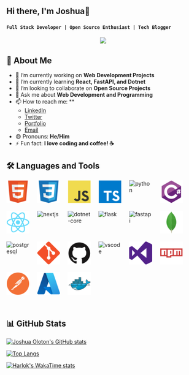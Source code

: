 ## Hi there, I'm Joshua👋

#### ```Full Stack Developer | Open Source Enthusiast | Tech Blogger```

<div id="header" align="center">
  <img src="https://media.giphy.com/media/QssGEmpkyEOhBCb7e1/giphy.gif" width=200 />
</div>


## 🚀 About Me
- 🔭 I’m currently working on **Web Development Projects**
- 🌱 I’m currently learning **React, FastAPI, and Dotnet**
- 👯 I’m looking to collaborate on **Open Source Projects**
- 💬 Ask me about **Web Development and Programming**
- 📫 How to reach me: **
  - [LinkedIn](https://www.linkedin.com/in/joshuaoloton/)
  - [Twitter](https://twitter.com/JoshuaOloton)
  - [Portfolio](https://joshuaoloton.github.io/)
  - [Email](mailto:olotonjoshua23@gmail.com)
- 😄 Pronouns: **He/Him**
- ⚡ Fun fact: **I love coding and coffee! ☕**


## 🛠️ Languages and Tools
<div style="display: flex; flex-wrap: wrap; gap: 20px; align-items: center; margin-bottom: 60px;"> 
  <img src="https://raw.githubusercontent.com/devicons/devicon/master/icons/html5/html5-original.svg" alt="html5" width="60" height="60"/>
  <img src="https://raw.githubusercontent.com/devicons/devicon/master/icons/css3/css3-original.svg" alt="css3" width="60" height="60"/>
  <img src="https://raw.githubusercontent.com/devicons/devicon/master/icons/javascript/javascript-original.svg" alt="javascript" width="60" height="60"/>
  <img src="https://raw.githubusercontent.com/devicons/devicon/master/icons/typescript/typescript-original.svg" alt="typescript" width="60" height="60"/>
  <img src="https://cdn.jsdelivr.net/gh/devicons/devicon@latest/icons/python/python-original.svg" alt="python" width="60" height="60" />
  <img src="https://raw.githubusercontent.com/devicons/devicon/master/icons/csharp/csharp-original.svg" alt="csharp" width="60" height="60"/>
  <img src="https://raw.githubusercontent.com/devicons/devicon/master/icons/react/react-original.svg" alt="react" width="60" height="60"/>
  <img src="https://cdn.jsdelivr.net/gh/devicons/devicon@latest/icons/nextjs/nextjs-original.svg" alt="nextjs" width="60" height="60" />
  <img src="https://cdn.jsdelivr.net/gh/devicons/devicon@latest/icons/dotnetcore/dotnetcore-original.svg" alt="dotnet-core" width="60" height="60" />
  <img src="https://cdn.jsdelivr.net/gh/devicons/devicon@latest/icons/flask/flask-original.svg" alt="flask" width="60" height="60" />    
  <img src="https://cdn.jsdelivr.net/gh/devicons/devicon@latest/icons/fastapi/fastapi-original.svg" alt="fastapi" width="60" height="60" />           
  <img src="https://raw.githubusercontent.com/devicons/devicon/master/icons/mongodb/mongodb-original.svg" alt="mongodb" width="60" height="60"/>
  <img src="https://cdn.jsdelivr.net/gh/devicons/devicon@latest/icons/postgresql/postgresql-original-wordmark.svg" alt="postgresql" width="60" height="60" />
  <img src="https://raw.githubusercontent.com/devicons/devicon/master/icons/git/git-original.svg" alt="git" width="60" height="60"/>
  <img src="https://raw.githubusercontent.com/devicons/devicon/master/icons/github/github-original.svg" alt="github" width="60" height="60"/>
  <img src="https://cdn.jsdelivr.net/gh/devicons/devicon@latest/icons/vscode/vscode-original.svg" alt="vscode" width="60" height="60" />
  <img src="https://raw.githubusercontent.com/devicons/devicon/master/icons/visualstudio/visualstudio-plain.svg" alt="visualstudio" width="60" height="60"/>
  <img src="https://raw.githubusercontent.com/devicons/devicon/master/icons/npm/npm-original-wordmark.svg" alt="npm" width="60" height="60"/>
  <img src="https://raw.githubusercontent.com/devicons/devicon/master/icons/postman/postman-original.svg" alt="postman" width="60" height="60"/>
  <img src="https://raw.githubusercontent.com/devicons/devicon/master/icons/azure/azure-original.svg" alt="azure" width="60" height="60"/>
  <img src="https://raw.githubusercontent.com/devicons/devicon/master/icons/docker/docker-original.svg" alt="docker" width="60" height="60"/>

</div>

## 📊 GitHub Stats
[![Joshua Oloton's GitHub stats](https://github-readme-stats.vercel.app/api?username=JoshuaOloton&hide=stars&show=reviews,prs_merged&show_icons=true&theme=transparent)](https://github.com/anuraghazra/github-readme-stats)


<!-- Most used languages -->

[![Top Langs](https://github-readme-stats.vercel.app/api/top-langs/?username=JoshuaOloton&layout=compact&theme=transparent)](https://github.com/anuraghazra/github-readme-stats)

[![Harlok's WakaTime stats](https://github-readme-stats.vercel.app/api/wakatime?username=JoshuaOloton)](https://github.com/anuraghazra/github-readme-stats)

<!--
**JoshuaOloton/JoshuaOloton** is a ✨ _special_ ✨ repository because its `README.md` (this file) appears on your GitHub profile.

Here are some ideas to get you started:

- 🔭 I’m currently working on ...
- 🌱 I’m currently learning ...
- 👯 I’m looking to collaborate on ...
- 🤔 I’m looking for help with ...
- 💬 Ask me about ...
- 📫 How to reach me: ...
- 😄 Pronouns: ...
- ⚡ Fun fact: ...
-->
